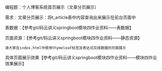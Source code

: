 编程题：个人博客系统首页展示（文章分页展示）

需求：文章分页展示：将t_article表中内容查询出来展示在前台页面中

表数据：【参考git/码云讲义springboot模块四作业资料——表数据】

页面资源：【参考git/码云讲义springboot模块四作业资料——静态资源】

    

    请大家在index.html中使用thymeleaf标签及表达式完成数据的页面展示

具体页面展示效果【参考git/码云讲义springboot模块四作业资料——模块四作业效果展示】